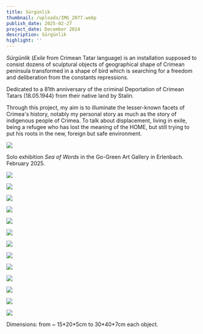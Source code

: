 ```yaml
---
title: Sürgünlik
thumbnail: /uploads/IMG_2077.webp
publish_date: 2025-02-27
project_date: December 2024
description: Sürgünlik
highlight: ''
---
```

_Sürgünlik_ (_Exile_ from Crimean Tatar language) is an installation supposed to consist dozens of sculptural objects of geographical shape of Crimean peninsula transformed in a shape of bird which is searching for a freedom and deliberation from the constants repressions.

Dedicated to a 81th anniversary  of the criminal  Deportation of Crimean Tatars (18.05.1944)  from their native land by Stalin.

Through this project, my aim is to illuminate the lesser-known facets of Crimea's history, notably my personal story as much as the story of indigenous people of Crimea. To talk about displacement, living in exile, being a refugee who has lost the meaning of the HOME, but still trying to put his roots in the new, foreign but safe environment.

![](/uploads/IMG_08935.webp)

Solo exhibition _Sea of Words_ in the Go-Green Art Gallery in Erlenbach. February 2025.

![](/uploads/IMG_2079.webp)

![](/uploads/IMG_2078.webp)

![](/uploads/SurgunlikObjects.webp)

![](/uploads/IMG_2123.webp)

![](/uploads/IMG_2119.webp)

![](/uploads/IMG_2077-1.webp)

![](/uploads/IMG_2102.webp)

![](/uploads/IMG_0909.webp)

![](/uploads/IMG_0907.webp)

![](/uploads/IMG_0905.webp)

![](/uploads/IMG_0903.webp)

![](/uploads/IMG_0901.webp)

![](/uploads/IMG_0902.webp)

Dimensions: from \~ 15\*20\*5cm to 30\*40\*7cm each object.
